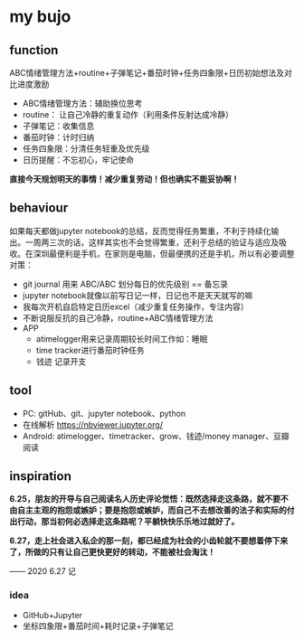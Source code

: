 # my bujo

## function

ABC情绪管理方法+routine+子弹笔记+番茄时钟+任务四象限+日历初始想法及对比进度激励


* ABC情绪管理方法：辅助换位思考
* routine： 让自己冷静的重复动作（利用条件反射达成冷静）
* 子弹笔记：收集信息
* 番茄时钟：计时归纳
* 任务四象限：分清任务轻重及优先级
* 日历提醒：不忘初心，牢记使命

**直接今天规划明天的事情！减少重复劳动！但也确实不能妥协啊！**

## behaviour

如果每天都做jupyter notebook的总结，反而觉得任务繁重，不利于持续化输出。一周两三次的话，这样其实也不会觉得繁重，还利于总结的验证与适应及吸收。在深圳最便利是手机，在家则是电脑，但最便携的还是手机，所以有必要调整对策：

* git journal 用来 ABC/ABC 划分每日的优先级别 == 备忘录
* jupyter notebook就像以前写日记一样，日记也不是天天就写的嘛
* 我每次开机自启特定日历excel（减少重复任务操作，专注内容）
* 不断说服反抗的自己冷静，routine+ABC情绪管理方法
* APP
  * atimelogger用来记录周期较长时间工作如：睡眠
  * time tracker进行番茄时钟任务
  * 钱迹 记录开支

## tool

* PC: gitHub、git、jupyter notebook、python
*  在线解析 https://nbviewer.jupyter.org/
* Android: atimelogger、timetracker、grow、钱迹/money manager、豆瓣阅读

## inspiration

**6.25，朋友的开导与自己阅读名人历史评论觉悟：既然选择走这条路，就不要不由自主主观的抱怨或嫉妒；要是抱怨或嫉妒，而自己不去想改善的法子和实际的付出行动，那当初何必选择走这条路呢？平躺快快乐乐地过就好了。**

**6.27，走上社会进入私企的那一刻，都已经成为社会的小齿轮就不要想着停下来了，所做的只有让自己更快更好的转动，不能被社会淘汰！**

—— 2020 6.27 记

### idea

* GitHub+Jupyter
* 坐标四象限+番茄时间+耗时记录+子弹笔记
